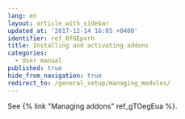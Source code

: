 ```yaml
---
lang: en
layout: article_with_sidebar
updated_at: '2017-12-14 16:05 +0400'
identifier: ref_0fGEpvrh
title: Installing and activating addons
categories:
  - User manual
published: true
hide_from_navigation: true
redirect_to: /general_setup/managing_modules/
---
```



See {% link "Managing addons" ref_gTOegEua %}.
